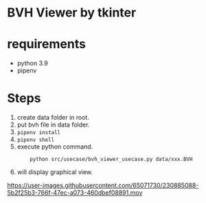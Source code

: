 # BVH Viewer by tkinter

# requirements
- python 3.9
- pipenv

# Steps
1. create data folder in root.
2. put bvh file in data folder.
3. `pipenv install`
4. `pipenv shell`
5. execute python command.
    ```commandline
        python src/usecase/bvh_viewer_usecase.py data/xxx.BVH
    ```
6. will display graphical view.

https://user-images.githubusercontent.com/65071730/230885088-5b2f25b3-766f-47ec-a073-460dbef08891.mov

